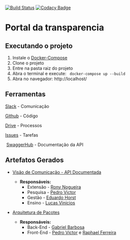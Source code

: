 [![Build Status](https://travis-ci.org/fabrica-ufg-2017-2/portal-da-transparencia.svg?branch=master)](https://travis-ci.org/fabrica-ufg-2017-2/portal-da-transparencia)
[![Codacy Badge](https://api.codacy.com/project/badge/Grade/6cc3ad9d3bfd445c9fd20fe2d14d0f17)](https://www.codacy.com/app/fabrica-ufg-2017-2/portal-da-transparencia?utm_source=github.com&amp;utm_medium=referral&amp;utm_content=fabrica-ufg-2017-2/portal-da-transparencia&amp;utm_campaign=Badge_Grade)

# Portal da transparencia

## Executando o projeto

1. Instale o [Docker-Compose](https://docs.docker.com/compose/install/)
1. Clone o projeto
1. Entre na pasta raiz do projeto
1. Abra o terminal e execute: ``` docker-compose up --build```
1. Abra no navegador: http://localhost/

## Ferramentas
  [Slack](https://fabrica-ufg.slack.com/messages) - Comunicação
  
  [Github](https://github.com/fabrica-ufg-2017-2/portal-da-transparencia/) - Código
  
  [Drive](https://drive.google.com/open?id=0B7jMzvpjqKobX0FBS0FTZzdrdEE) - Processos
  
  [Issues](https://github.com/fabrica-ufg-2017-2/portal-da-transparencia/issues) - Tarefas
  
  [SwaggerHub](https://app.swaggerhub.com/apis/inf-fs/portal-transparencia/1.0.0#/Gestão/ges_01_get) - Documentação da API
  
## Artefatos Gerados

* [Visão de Comunicação - API Documentada](https://swaggerhub.com/apis/inf-fs/portal-transparencia/1.0.0)
  * **Responsáveis:**
    * Extensão - [Rony Nogueira](https://github.com/ronynogueiras)
    * Pesquisa - [Pedro Victor](https://github.com/pedlop)
    * Gestão - [Eduardo Horst](https://github.com/Eddyosos)
    * Ensino - [Lucas Vinicios](https://github.com/lucasviniciosfs)
    
* [Arquitetura de Pacotes](https://drive.google.com/drive/folders/0B7jMzvpjqKobd2VwUU50YlRDdGs)
  * **Responsáveis:**
    * Back-End - [Gabriel Barbosa](https://github.com/gabrielbo1)
    * Front-End - [Pedro Victor](https://github.com/pedlop) e [Raphael Ferreira](https://github.com/FerreiraRaphael)
